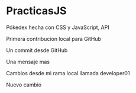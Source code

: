 # PracticasJS

Pókedex hecha con CSS y JavaScript, API

Primera contribucion local para GitHub

Un commit desde GitHub

Una mensaje mas

Cambios desde mi rama local llamada developer01

Nuevo cambio
